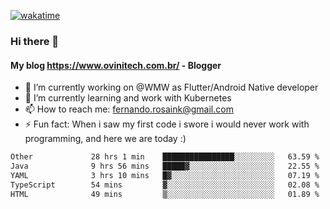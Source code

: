 [![wakatime](https://wakatime.com/badge/user/d5892087-17e6-46ab-8384-91a71a9b88d8.svg)](https://wakatime.com/@d5892087-17e6-46ab-8384-91a71a9b88d8)
### Hi there 👋

#### My blog https://www.ovinitech.com.br/ - Blogger

- 🔭 I’m currently working on @WMW as Flutter/Android Native developer
- 🌱 I’m currently learning and work with Kubernetes
- 📫 How to reach me: fernando.rosaink@gmail.com 
- ⚡ Fun fact: When i saw my first code i swore i would never work with programming, and here we are today :)

<!--START_SECTION:waka-->

```txt
Other             28 hrs 1 min    ████████████████░░░░░░░░░   63.59 %
Java              9 hrs 56 mins   █████▓░░░░░░░░░░░░░░░░░░░   22.55 %
YAML              3 hrs 10 mins   █▓░░░░░░░░░░░░░░░░░░░░░░░   07.19 %
TypeScript        54 mins         ▓░░░░░░░░░░░░░░░░░░░░░░░░   02.08 %
HTML              49 mins         ▒░░░░░░░░░░░░░░░░░░░░░░░░   01.89 %
```

<!--END_SECTION:waka-->
